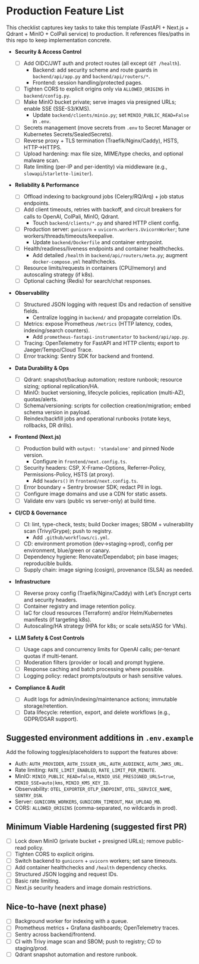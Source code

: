 # Production Feature List

This checklist captures key tasks to take this template (FastAPI + Next.js + Qdrant + MinIO + ColPali service) to production. It references files/paths in this repo to keep implementation concrete.

- __Security & Access Control__

  - [ ] Add OIDC/JWT auth and protect routes (all except `GET /health`).
    - Backend: add security scheme and route guards in `backend/api/app.py` and `backend/api/routers/*`.
    - Frontend: session handling/protected pages.
  - [ ] Tighten CORS to explicit origins only via `ALLOWED_ORIGINS` in `backend/config.py`.
  - [ ] Make MinIO bucket private; serve images via presigned URLs; enable SSE (SSE-S3/KMS).
    - Update `backend/clients/minio.py`; set `MINIO_PUBLIC_READ=False` in `.env`.
  - [ ] Secrets management (move secrets from `.env` to Secret Manager or Kubernetes Secrets/SealedSecrets).
  - [ ] Reverse proxy + TLS termination (Traefik/Nginx/Caddy), HSTS, HTTP→HTTPS.
  - [ ] Upload hardening: max file size, MIME/type checks, and optional malware scan.
  - [ ] Rate limiting (per-IP and per-identity) via middleware (e.g., `slowapi`/`starlette-limiter`).
- __Reliability & Performance__

  - [ ] Offload indexing to background jobs (Celery/RQ/Arq) + job status endpoints.
  - [ ] Add client timeouts, retries with backoff, and circuit breakers for calls to OpenAI, ColPali, MinIO, Qdrant.
    - Touch `backend/clients/*.py` and shared HTTP client config.
  - [ ] Production server: `gunicorn` + `uvicorn.workers.UvicornWorker`; tune workers/threads/timeouts/keepalive.
    - Update `backend/Dockerfile` and container entrypoint.
  - [ ] Health/readiness/liveness endpoints and container healthchecks.
    - Add detailed `/health` in `backend/api/routers/meta.py`; augment `docker-compose.yml` healthchecks.
  - [ ] Resource limits/requests in containers (CPU/memory) and autoscaling strategy (if k8s).
  - [ ] Optional caching (Redis) for search/chat responses.
- __Observability__

  - [ ] Structured JSON logging with request IDs and redaction of sensitive fields.
    - Centralize logging in `backend/` and propagate correlation IDs.
  - [ ] Metrics: expose Prometheus `/metrics` (HTTP latency, codes, indexing/search counters).
    - Add `prometheus-fastapi-instrumentator` to `backend/api/app.py`.
  - [ ] Tracing: OpenTelemetry for FastAPI and HTTP clients; export to Jaeger/Tempo/Cloud Trace.
  - [ ] Error tracking: Sentry SDK for backend and frontend.
- __Data Durability & Ops__

  - [ ] Qdrant: snapshot/backup automation; restore runbook; resource sizing; optional replication/HA.
  - [ ] MinIO: bucket versioning, lifecycle policies, replication (multi-AZ), quotas/alerts.
  - [ ] Schema/versioning: scripts for collection creation/migration; embed schema version in payload.
  - [ ] Reindex/backfill jobs and operational runbooks (rotate keys, rollbacks, DR drills).
- __Frontend (Next.js)__

  - [ ] Production build with `output: 'standalone'` and pinned Node version.
    - Configure in `frontend/next.config.ts`.
  - [ ] Security headers: CSP, X-Frame-Options, Referrer-Policy, Permissions-Policy, HSTS (at proxy).
    - Add `headers()` in `frontend/next.config.ts`.
  - [ ] Error boundary + Sentry browser SDK; redact PII in logs.
  - [ ] Configure image domains and use a CDN for static assets.
  - [ ] Validate env vars (public vs server-only) at build time.
- __CI/CD & Governance__

  - [ ] CI: lint, type-check, tests; build Docker images; SBOM + vulnerability scan (Trivy/Grype); push to registry.
    - Add `.github/workflows/ci.yml`.
  - [ ] CD: environment promotion (dev→staging→prod), config per environment, blue/green or canary.
  - [ ] Dependency hygiene: Renovate/Dependabot; pin base images; reproducible builds.
  - [ ] Supply chain: image signing (cosign), provenance (SLSA) as needed.
- __Infrastructure__

  - [ ] Reverse proxy config (Traefik/Nginx/Caddy) with Let’s Encrypt certs and security headers.
  - [ ] Container registry and image retention policy.
  - [ ] IaC for cloud resources (Terraform) and/or Helm/Kubernetes manifests (if targeting k8s).
  - [ ] Autoscaling/HA strategy (HPA for k8s; or scale sets/ASG for VMs).
- __LLM Safety & Cost Controls__

  - [ ] Usage caps and concurrency limits for OpenAI calls; per-tenant quotas if multi-tenant.
  - [ ] Moderation filters (provider or local) and prompt hygiene.
  - [ ] Response caching and batch processing where possible.
  - [ ] Logging policy: redact prompts/outputs or hash sensitive values.
- __Compliance & Audit__

  - [ ] Audit logs for admin/indexing/maintenance actions; immutable storage/retention.
  - [ ] Data lifecycle: retention, export, and delete workflows (e.g., GDPR/DSAR support).

## Suggested environment additions in `.env.example`

Add the following toggles/placeholders to support the features above:

- Auth: `AUTH_PROVIDER`, `AUTH_ISSUER_URL`, `AUTH_AUDIENCE`, `AUTH_JWKS_URL`.
- Rate limiting: `RATE_LIMIT_ENABLED`, `RATE_LIMIT_PER_MINUTE`.
- MinIO: `MINIO_PUBLIC_READ=false`, `MINIO_USE_PRESIGNED_URLS=true`, `MINIO_SSE=auto|kms`, `MINIO_KMS_KEY_ID`.
- Observability: `OTEL_EXPORTER_OTLP_ENDPOINT`, `OTEL_SERVICE_NAME`, `SENTRY_DSN`.
- Server: `GUNICORN_WORKERS`, `GUNICORN_TIMEOUT`, `MAX_UPLOAD_MB`.
- CORS: `ALLOWED_ORIGINS` (comma-separated, no wildcards in prod).

## Minimum Viable Hardening (suggested first PR)

- [ ] Lock down MinIO (private bucket + presigned URLs); remove public-read policy.
- [ ] Tighten CORS to explicit origins.
- [ ] Switch backend to `gunicorn` + `uvicorn` workers; set sane timeouts.
- [ ] Add container healthchecks and `/health` dependency checks.
- [ ] Structured JSON logging and request IDs.
- [ ] Basic rate limiting.
- [ ] Next.js security headers and image domain restrictions.

## Nice-to-have (next phase)

- [ ] Background worker for indexing with a queue.
- [ ] Prometheus metrics + Grafana dashboards; OpenTelemetry traces.
- [ ] Sentry across backend/frontend.
- [ ] CI with Trivy image scan and SBOM; push to registry; CD to staging/prod.
- [ ] Qdrant snapshot automation and restore runbook.
